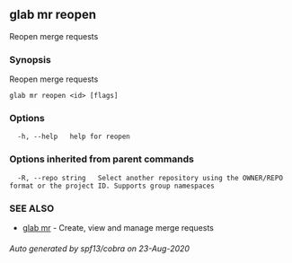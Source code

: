 ## glab mr reopen

Reopen merge requests

### Synopsis

Reopen merge requests

```
glab mr reopen <id> [flags]
```

### Options

```
  -h, --help   help for reopen
```

### Options inherited from parent commands

```
  -R, --repo string   Select another repository using the OWNER/REPO format or the project ID. Supports group namespaces
```

### SEE ALSO

* [glab mr](glab_mr.md)	 - Create, view and manage merge requests

###### Auto generated by spf13/cobra on 23-Aug-2020
